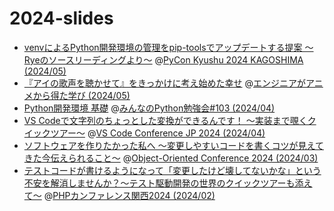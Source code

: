# 2024-slides

- [venvによるPython開発環境の管理をpip-toolsでアップデートする提案 〜Ryeのソースリーディングより〜](https://ftnext.github.io/2024-slides/pyconkyushu/virtual-environment-with-pip-tools.html#/1) @[PyCon Kyushu 2024 KAGOSHIMA (2024/05)](https://kyushu.pycon.jp/2024/)
- [『アイの歌声を聴かせて』をきっかけに考え始めた幸せ](https://ftnext.github.io/2024-slides/engineers-anime/sing-a-bit-of-harmony.html#/1) @[エンジニアがアニメから得た学び  (2024/05)](https://engineers-anime.connpass.com/event/314672/)
- [Python開発環境 基礎](https://ftnext.github.io/2024-slides/stapy-april/python-virtual-environment-basic.html) @[みんなのPython勉強会#103 (2024/04)](https://startpython.connpass.com/event/315112/)
- [VS Codeで文字列のちょっとした変換ができるんです！ 〜実装まで覗くクイックツアー〜](https://ftnext.github.io/2024-slides/vscodeconjp/transform-text-commands.html#/1) @[VS Code Conference JP 2024 (2024/04)](https://vscodejp.github.io/conference-2024/)
- [ソフトウェアを作りたかった私へ 〜変更しやすいコードを書くコツが見えてきた今伝えられること〜](https://ftnext.github.io/2024-slides/ooc/software-lessons.html) @[Object-Oriented Conference 2024 (2024/03)](https://ooc.dev/2024/)
- [テストコードが書けるようになって「変更したけど壊してないかな」という不安を解消しませんか？〜テスト駆動開発の世界のクイックツアーも添えて〜](https://ftnext.github.io/2024-slides/phpkansai/practice-test-code.html#/1) @[PHPカンファレンス関西2024 (2024/02)](https://2024.kphpug.jp/)
